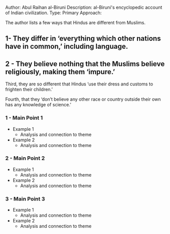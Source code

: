 Author: Abul Raihan al-Biruni
Description: al-Biruni's encyclopedic account of Indian civilization.
Type: Primary
Approach: 

The author lists a few ways that Hindus are different from Muslims. 

## 1- They differ in ‘everything which other nations have in common,’ including language. 

## 2 - They believe nothing that the Muslims believe religiously, making them ‘impure.’

Third, they are so different that Hindus ‘use their dress and customs to frighten their children.’ 

Fourth, that they ‘don’t believe any other race or country outside their own has any knowledge of science.’
### 1 - Main Point 1
- Example 1
	- Analysis and connection to theme
- Example 2
	- Analysis and connection to theme
### 2 - Main Point 2
- Example 1
	- Analysis and connection to theme
- Example 2
	- Analysis and connection to theme

### 3 - Main Point 3
- Example 1
	- Analysis and connection to theme
- Example 2
	- Analysis and connection to theme